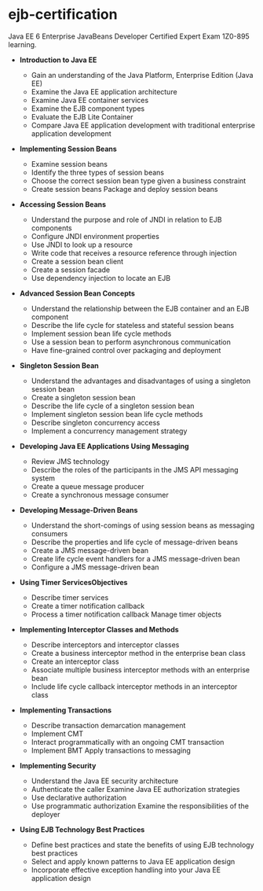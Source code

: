 ejb-certification
=================

Java EE 6 Enterprise JavaBeans Developer Certified Expert Exam 1Z0-895 learning.

- **Introduction to Java EE**
  - Gain an understanding of the Java Platform, Enterprise Edition (Java EE)
  - Examine the Java EE application architecture
  - Examine Java EE container services
  - Examine the EJB component types
  - Evaluate the EJB Lite Container
  - Compare Java EE application development with traditional enterprise application development

- **Implementing Session Beans**
  - Examine session beans
  - Identify the three types of session beans
  - Choose the correct session bean type given a business constraint
  - Create session beans Package and deploy session beans

- **Accessing Session Beans**
  - Understand the purpose and role of JNDI in relation to EJB components
  - Configure JNDI environment properties
  - Use JNDI to look up a resource
  - Write code that receives a resource reference through injection
  - Create a session bean client
  - Create a session facade
  - Use dependency injection to locate an EJB

- **Advanced Session Bean Concepts**
  - Understand the relationship between the EJB container and an EJB component
  - Describe the life cycle for stateless and stateful session beans
  - Implement session bean life cycle methods
  - Use a session bean to perform asynchronous communication
  - Have fine-grained control over packaging and deployment

- **Singleton Session Bean**
  - Understand the advantages and disadvantages of using a singleton session bean
  - Create a singleton session bean
  - Describe the life cycle of a singleton session bean
  - Implement singleton session bean life cycle methods
  - Describe singleton concurrency access
  - Implement a concurrency management strategy

- **Developing Java EE Applications Using Messaging**
  - Review JMS technology
  - Describe the roles of the participants in the JMS API messaging system
  - Create a queue message producer
  - Create a synchronous message consumer

- **Developing Message-Driven Beans**
  - Understand the short-comings of using session beans as messaging consumers
  - Describe the properties and life cycle of message-driven beans
  - Create a JMS message-driven bean
  - Create life cycle event handlers for a JMS message-driven bean
  - Configure a JMS message-driven bean

- **Using Timer ServicesObjectives**
  - Describe timer services
  - Create a timer notification callback
  - Process a timer notification callback Manage timer objects

- **Implementing Interceptor Classes and Methods**
  - Describe interceptors and interceptor classes
  - Create a business interceptor method in the enterprise bean class
  - Create an interceptor class
  - Associate multiple business interceptor methods with an enterprise bean
  - Include life cycle callback interceptor methods in an interceptor class

- **Implementing Transactions**
  - Describe transaction demarcation management
  - Implement CMT
  - Interact programmatically with an ongoing CMT transaction
  - Implement BMT Apply transactions to messaging

- **Implementing Security**
  - Understand the Java EE security architecture
  - Authenticate the caller Examine Java EE authorization strategies
  - Use declarative authorization
  - Use programmatic authorization Examine the responsibilities of the deployer

- **Using EJB Technology Best Practices**
  - Define best practices and state the benefits of using EJB technology best practices
  - Select and apply known patterns to Java EE application design
  - Incorporate effective exception handling into your Java EE application design